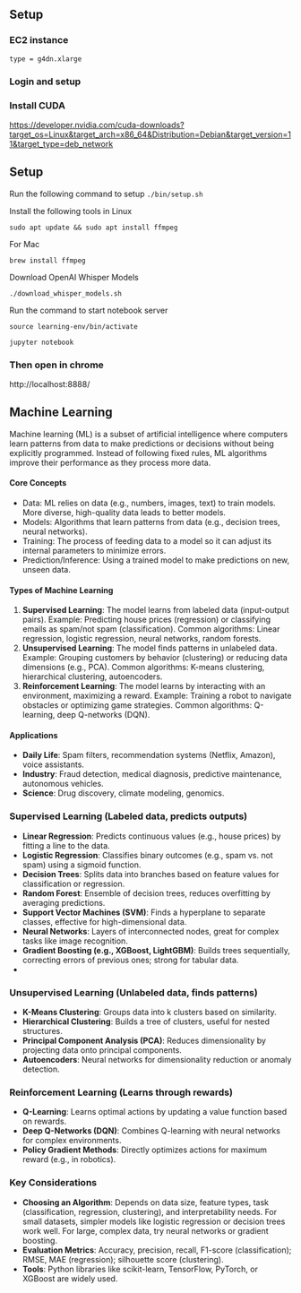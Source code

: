 ## Setup

### EC2 instance
`type = g4dn.xlarge`

### Login and setup

### Install CUDA

https://developer.nvidia.com/cuda-downloads?target_os=Linux&target_arch=x86_64&Distribution=Debian&target_version=11&target_type=deb_network

## Setup 
Run the following command to setup
`./bin/setup.sh`

Install the following tools in Linux

`sudo apt update && sudo apt install ffmpeg`

For Mac

`brew install ffmpeg`

Download OpenAI Whisper Models

`./download_whisper_models.sh`

Run the command to start notebook server

`source learning-env/bin/activate`

`jupyter notebook`

### Then open in chrome

http://localhost:8888/

## Machine Learning
Machine learning (ML) is a subset of artificial intelligence where computers learn patterns from data to make predictions or decisions without being explicitly programmed. Instead of following fixed rules, ML algorithms improve their performance as they process more data.

#### Core Concepts
- Data: ML relies on data (e.g., numbers, images, text) to train models. More diverse, high-quality data leads to better models.
- Models: Algorithms that learn patterns from data (e.g., decision trees, neural networks).
- Training: The process of feeding data to a model so it can adjust its internal parameters to minimize errors.
- Prediction/Inference: Using a trained model to make predictions on new, unseen data.

#### Types of Machine Learning
1. **Supervised Learning**: The model learns from labeled data (input-output pairs).
Example: Predicting house prices (regression) or classifying emails as spam/not spam (classification).
Common algorithms: Linear regression, logistic regression, neural networks, random forests.
2. **Unsupervised Learning**: The model finds patterns in unlabeled data.
Example: Grouping customers by behavior (clustering) or reducing data dimensions (e.g., PCA).
Common algorithms: K-means clustering, hierarchical clustering, autoencoders.
3. **Reinforcement Learning**: The model learns by interacting with an environment, maximizing a reward.
Example: Training a robot to navigate obstacles or optimizing game strategies.
Common algorithms: Q-learning, deep Q-networks (DQN).


#### Applications
- **Daily Life**: Spam filters, recommendation systems (Netflix, Amazon), voice assistants.
- **Industry**: Fraud detection, medical diagnosis, predictive maintenance, autonomous vehicles.
- **Science**: Drug discovery, climate modeling, genomics.

### Supervised Learning (Labeled data, predicts outputs)
- **Linear Regression**: Predicts continuous values (e.g., house prices) by fitting a line to the data.
- **Logistic Regression**: Classifies binary outcomes (e.g., spam vs. not spam) using a sigmoid function.
- **Decision Trees**: Splits data into branches based on feature values for classification or regression.
- **Random Forest**: Ensemble of decision trees, reduces overfitting by averaging predictions.
- **Support Vector Machines (SVM)**: Finds a hyperplane to separate classes, effective for high-dimensional data.
- **Neural Networks**: Layers of interconnected nodes, great for complex tasks like image recognition.
- **Gradient Boosting (e.g., XGBoost, LightGBM)**: Builds trees sequentially, correcting errors of previous ones; strong for tabular data.
- 
### Unsupervised Learning (Unlabeled data, finds patterns)
- **K-Means Clustering**: Groups data into k clusters based on similarity.
- **Hierarchical Clustering**: Builds a tree of clusters, useful for nested structures.
- **Principal Component Analysis (PCA)**: Reduces dimensionality by projecting data onto principal components.
- **Autoencoders**: Neural networks for dimensionality reduction or anomaly detection.
  
### Reinforcement Learning (Learns through rewards)
- **Q-Learning**: Learns optimal actions by updating a value function based on rewards.
- **Deep Q-Networks (DQN)**: Combines Q-learning with neural networks for complex environments.
- **Policy Gradient Methods**: Directly optimizes actions for maximum reward (e.g., in robotics).

### Key Considerations
- **Choosing an Algorithm**: Depends on data size, feature types, task (classification, regression, clustering), and interpretability needs. For small datasets, simpler models like logistic regression or decision trees work well. For large, complex data, try neural networks or gradient boosting.
- **Evaluation Metrics**: Accuracy, precision, recall, F1-score (classification); RMSE, MAE (regression); silhouette score (clustering).
- **Tools**: Python libraries like scikit-learn, TensorFlow, PyTorch, or XGBoost are widely used.
